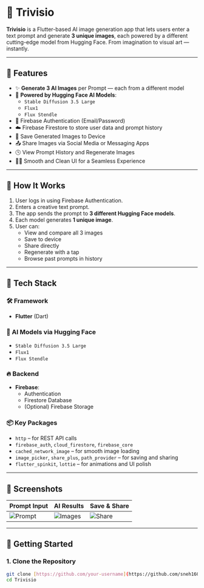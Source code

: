 # 🔮 Trivisio

**Trivisio** is a Flutter-based AI image generation app that lets users enter a text prompt and generate **3 unique images**, each powered by a different cutting-edge model from Hugging Face. From imagination to visual art — instantly.

---

## 🚀 Features

- ✨ **Generate 3 AI Images** per Prompt — each from a different model
- 🤖 **Powered by Hugging Face AI Models**:
  - `Stable Diffusion 3.5 Large`
  - `Flux1`
  - `Flux Stendle`
- 🔐 Firebase Authentication (Email/Password)
- ☁️ Firebase Firestore to store user data and prompt history
- 📸 Save Generated Images to Device
- 📤 Share Images via Social Media or Messaging Apps
- 🕓 View Prompt History and Regenerate Images
- 🧑‍🎨 Smooth and Clean UI for a Seamless Experience

---

## 🧠 How It Works

1. User logs in using Firebase Authentication.
2. Enters a creative text prompt.
3. The app sends the prompt to **3 different Hugging Face models**.
4. Each model generates **1 unique image**.
5. User can:
   - View and compare all 3 images
   - Save to device
   - Share directly
   - Regenerate with a tap
   - Browse past prompts in history

---

## 🔧 Tech Stack

### 🛠️ Framework
- **Flutter** (Dart)

### 🧠 AI Models via Hugging Face
- `Stable Diffusion 3.5 Large`
- `Flux1`
- `Flux Stendle`

### 🔥 Backend
- **Firebase**:
  - Authentication
  - Firestore Database
  - (Optional) Firebase Storage

### 📦 Key Packages
- `http` – for REST API calls
- `firebase_auth`, `cloud_firestore`, `firebase_core`
- `cached_network_image` – for smooth image loading
- `image_picker`, `share_plus`, `path_provider` – for saving and sharing
- `flutter_spinkit`, `lottie` – for animations and UI polish

---

## 📸 Screenshots

| Prompt Input | AI Results | Save & Share |
|--------------|------------|--------------|
| ![Prompt](assets/screens/prompt.png) | ![Images](assets/screens/results.png) | ![Share](assets/screens/share.png) |

---

## 📲 Getting Started

### 1. Clone the Repository

```bash
git clone [https://github.com/your-username](https://github.com/sneh1604/Trivisio)/Trivisio.git
cd Trivisio
